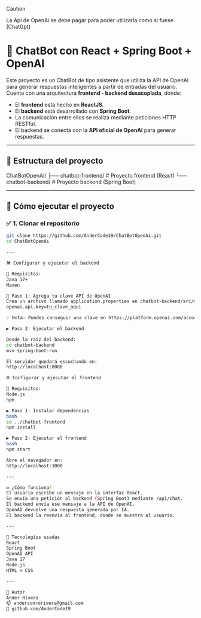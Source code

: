 >[!CAUTION]
> La Api de OpenAi se debe pagar para poder utilizarla como si fuese (ChatGpt)

# 🤖 ChatBot con React + Spring Boot + OpenAI

Este proyecto es un ChatBot de tipo asistente que utiliza la API de OpenAI para generar respuestas inteligentes a partir de entradas del usuario. Cuenta con una arquitectura **frontend - backend desacoplada**, donde:

- El **frontend** está hecho en **ReactJS**.
- El **backend** está desarrollado con **Spring Boot**.
- La comunicación entre ellos se realiza mediante peticiones HTTP RESTful.
- El backend se conecta con la **API oficial de OpenAI** para generar respuestas.

---

## 📁 Estructura del proyecto
ChatBotOpenAi/
├── chatbot-frontend/ # Proyecto frontend (React)
└── chatbot-backend/ # Proyecto backend (Spring Boot)

---

## 🚀 Cómo ejecutar el proyecto

### ✅ 1. Clonar el repositorio

```bash
git clone https://github.com/AnderCode19/ChatBotOpenAi.git
cd ChatBotOpenAi

---

🛠️ Configurar y ejecutar el backend

📌 Requisitos:
Java 17+
Maven

🔑 Paso 1: Agrega tu clave API de OpenAI
Crea un archivo llamado application.properties en chatbot-backend/src/main/resources/ con lo siguiente:
openai.api.key=tu_clave_aqui

💡 Nota: Puedes conseguir una clave en https://platform.openai.com/account/api-keys

▶️ Paso 2: Ejecutar el backend

Desde la raíz del backend:
cd chatbot-backend
mvn spring-boot:run

El servidor quedará escuchando en:
http://localhost:8080

🌐 Configurar y ejecutar el frontend

📌 Requisitos:
Node.js
npm

▶️ Paso 1: Instalar dependencias
bash
cd ../chatbot-frontend
npm install

▶️ Paso 2: Ejecutar el frontend
bash
npm start

Abre el navegador en:
http://localhost:3000

---

✉️ ¿Cómo funciona?
El usuario escribe un mensaje en la interfaz React.
Se envía una petición al backend (Spring Boot) mediante /api/chat.
El backend envía ese mensaje a la API de OpenAI.
OpenAI devuelve una respuesta generada por IA.
El backend la reenvía al frontend, donde se muestra al usuario.

---

🧠 Tecnologías usadas
React
Spring Boot
OpenAI API
Java 17
Node.js
HTML + CSS

---

💬 Autor
Ander Rivera
📫 andersonrorivera@gmail.com
🔗 github.com/AnderCode19



